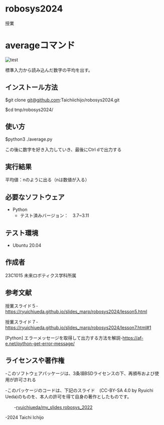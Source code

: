 # robosys2024
授業
# averageコマンド
![test](https://github.com/Taichiichijo/robosys2024/actions/workflows/test.yml)

標準入力から読み込んだ数字の平均を出す。

## インストール方法

$git clone git@github.com:Taichiichijo/robosys2024.git

$cd tmp/robosys2024/

## 使い方

$python3 ./average.py

この後に数字を好き入力していき、最後にCtrl dで出力する
## 実行結果

平均値：nのように出る（nは数値が入る）

## 必要なソフトウェア
- Python
  - テスト済みバージョン：　3.7~3.11

## テスト環境
- Ubuntu 20.04

## 作成者
 23C1015
 未来ロボティクス学科所属

## 参考文献
 授業スライド５-https://ryuichiueda.github.io/slides_marp/robosys2024/lesson5.html
 
 授業スライド７-https://ryuichiueda.github.io/slides_marp/robosys2024/lesson7.html#1
 
 [Python] エラーメッセージを取得して出力する方法を解説-https://af-e.net/python-get-error-message/

## ライセンスや著作権
 -このソフトウェアパッケージは、3条項BSDライセンスの下、再頒布および使用が許可される

 -このパッケージのコードは、下記のスライド　(CC-BY-SA 4.0 by Ryuichi Ueda)のものを、本人の許可を得て自身の著作としたものです。

 　　-[ryuichiueda/my_slides robosys_2022](https://github.com/ryuichiueda/my_slides/tree/master/robosys_2022)

 -2024 Taichi Ichijo
